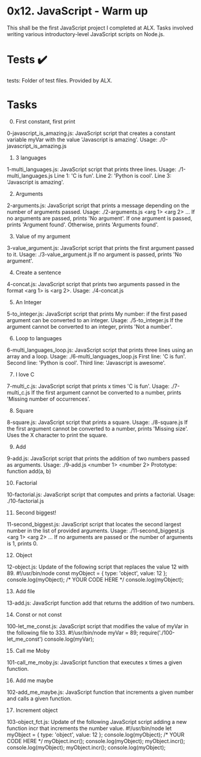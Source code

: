 # 0x12. JavaScript - Warm up

This shall be the first JavaScript project I completed at ALX. Tasks involved writing various introductory-level JavaScript scripts on Node.js.

# Tests ✔️

tests: Folder of test files. Provided by ALX.

# Tasks

0. First constant, first print

0-javascript_is_amazing.js: JavaScript script that creates a constant variable myVar with the value 'Javascript is amazing'.
Usage: ./0-javascript_is_amazing.js

1. 3 languages

1-multi_languages.js: JavaScript script that prints three lines.
Usage: ./1-multi_languages.js
Line 1: 'C is fun'.
Line 2: 'Python is cool'.
Line 3: 'Javascript is amazing'.

2. Arguments

2-arguments.js: JavaScript script that prints a message depending on the number of arguments passed.
Usage: ./2-arguments.js <arg 1> <arg 2> ...
If no arguments are passed, prints 'No argument'.
If one argument is passed, prints 'Argument found'.
Otherwise, prints 'Arguments found'.

3. Value of my argument

3-value_argument.js: JavaScript script that prints the first argument passed to it.
Usage: ./3-value_argument.js <arg>
If no argument is passed, prints 'No argument'.

4. Create a sentence

4-concat.js: JavaScript script that prints two arguments passed in the format <arg 1> is <arg 2>.
Usage: ./4-concat.js <arg1> <arg2>

5. An Integer

5-to_integer.js: JavaScript script that prints My number: <first argument converted in integer> if the first pased argument can be converted to an integer.
Usage: ./5-to_integer.js
If the argument cannot be converted to an integer, prints 'Not a number'.

6. Loop to languages

6-multi_languages_loop.js: JavaScript script that prints three lines using an array and a loop.
Usage: ./6-multi_languages_loop.js
First line: 'C is fun'.
Second line: 'Python is cool'.
Third line: 'Javascript is awesome'.

7. I love C

7-multi_c.js: JavaScript script that prints x times 'C is fun'.
Usage: ./7-multi_c.js <x>
If the first argument cannot be converted to a number, prints 'Missing number of occurrences'.

8. Square

8-square.js: JavaScript script that prints a square.
Usage: ./8-square.js <size>
If the first argument cannot be converted to a number, prints 'Missing size'.
Uses the X character to print the square.

9. Add

9-add.js: JavaScript script that prints the addition of two numbers passed as arguments.
Usage: ./9-add.js <number 1> <number 2>
Prototype: function add(a, b)

10. Factorial

10-factorial.js: JavaScript script that computes and prints a factorial.
Usage: ./10-factorial.js <number to compute factorial of>

11. Second biggest!

11-second_biggest.js: JavaScript script that locates the second largest number in the list of provided arguments.
Usage: ./11-second_biggest.js <arg 1> <arg 2> ...
If no arguments are passed or the number of arguments is 1, prints 0.

12. Object

12-object.js: Update of the following script that replaces the value 12 with 89.
#!/usr/bin/node
const myObject = {
  type: 'object',
  value: 12
};
console.log(myObject);
/*
YOUR CODE HERE
*/
console.log(myObject);

13. Add file

13-add.js: JavaScript function add that returns the addition of two numbers.

14. Const or not const

100-let_me_const.js: JavaScript script that modifies the value of myVar in the following file to 333.
#!/usr/bin/node
myVar = 89;
require('./100-let_me_const')
console.log(myVar);

15. Call me Moby

101-call_me_moby.js: JavaScript function that executes x times a given function.

16. Add me maybe

102-add_me_maybe.js: JavaScript function that increments a given number and calls a given function.

17. Increment object

103-object_fct.js: Update of the following JavaScript script adding a new function incr that increments the number value.
#!/usr/bin/node
let myObject = {
  type: 'object',
  value: 12
};
console.log(myObject);
/*
YOUR CODE HERE
*/
myObject.incr();
console.log(myObject);
myObject.incr();
console.log(myObject);
myObject.incr();
console.log(myObject);

